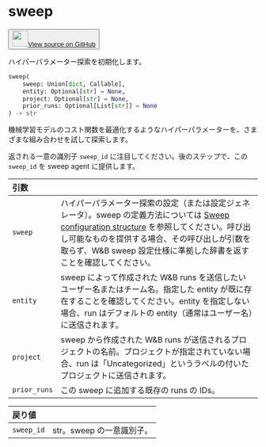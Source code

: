 # sweep

<p><button style={{display: 'flex', alignItems: 'center', backgroundColor: 'white', border: '1px solid #ddd', padding: '10px', borderRadius: '6px', cursor: 'pointer', boxShadow: '0 2px 3px rgba(0,0,0,0.1)', transition: 'all 0.3s'}}><a href='https://www.github.com/wandb/wandb/tree/v0.17.3/wandb/sdk/wandb_sweep.py#L31-L89' style={{fontSize: '1.2em', display: 'flex', alignItems: 'center'}}><img src='https://github.githubassets.com/images/modules/logos_page/GitHub-Mark.png' height='32px' width='32px' style={{marginRight: '10px'}}/>View source on GitHub</a></button></p>

ハイパーパラメーター探索を初期化します。

```python
sweep(
    sweep: Union[dict, Callable],
    entity: Optional[str] = None,
    project: Optional[str] = None,
    prior_runs: Optional[List[str]] = None
) -> str
```

機械学習モデルのコスト関数を最適化するようなハイパーパラメーターを、さまざまな組み合わせを試して探索します。

返される一意の識別子 `sweep_id` に注目してください。後のステップで、この `sweep_id` を sweep agent に提供します。

| 引数 |  |
| :--- | :--- |
|  `sweep` | ハイパーパラメーター探索の設定（または設定ジェネレータ）。sweep の定義方法については [Sweep configuration structure](https://docs.wandb.ai/guides/sweeps/define-sweep-configuration) を参照してください。呼び出し可能なものを提供する場合、その呼び出しが引数を取らず、W&B sweep 設定仕様に準拠した辞書を返すことを確認してください。 |
|  `entity` | sweep によって作成された W&B runs を送信したいユーザー名またはチーム名。指定した entity が既に存在することを確認してください。entity を指定しない場合、run はデフォルトの entity（通常はユーザー名）に送信されます。 |
|  `project` | sweep から作成された W&B runs が送信されるプロジェクトの名前。プロジェクトが指定されていない場合、run は「Uncategorized」というラベルの付いたプロジェクトに送信されます。 |
|  `prior_runs` | この sweep に追加する既存の runs の IDs。 |

| 戻り値 |  |
| :--- | :--- |
|  `sweep_id` | str。sweep の一意識別子。 |